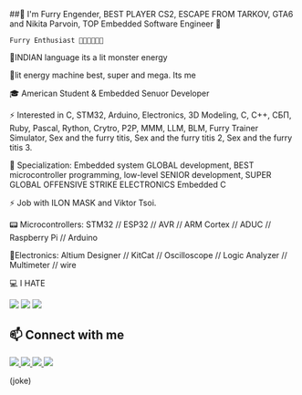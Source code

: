 ##👋 I'm Furry Engender, BEST PLAYER CS2, ESCAPE FROM TARKOV, GTA6 and Nikita Parvoin, TOP Embedded Software Engineer 👋

    Furry Enthusiast 💪🏿💪🏿💪🏿

🔭INDIAN language its a lit monster energy

💬lit energy machine best, super and mega. Its me

🎓 American Student & Embedded Senuor Developer

⚡ Interested in C, STM32, Arduino, Electronics, 3D Modeling, C, C++, СБП, Ruby, Pascal, Rython, Crytro, P2P, МММ, LLM, BLM, Furry Trainer Simulator, Sex and the furry titis, Sex and the furry titis 2, Sex and the furry titis 3.

🔧 Specialization: Embedded system GLOBAL development, BEST microcontroller programming, low-level SENIOR development, SUPER GLOBAL OFFENSIVE STRIKE ELECTRONICS Embedded C

⚡ Job with ILON MASK and Viktor Tsoi.

📟 Microcontrollers:
    STM32 // ESP32 // AVR // ARM Cortex // ADUC // Raspberry Pi // Arduino
    
🔭Electronics:
    Altium Designer // KitCat // Oscilloscope // Logic Analyzer // Multimeter // wire 

 💻 I HATE
<p align="left">
<img src="https://img.shields.io/badge/Python-3776AB?style=for-the-badge&logo=python&logoColor=white" />
<img src="https://img.shields.io/badge/JavaScript-F7DF1E?style=for-the-badge&logo=javascript&logoColor=black" />
<img src="https://img.shields.io/badge/React-20232A?style=for-the-badge&logo=react&logoColor=61DAFB" />
</p>

## 📫 Connect with me

<p align="left">
  <a href="mailto:president@kremlin.ru">
    <img src="https://img.shields.io/badge/Email-D14836?style=for-the-badge&logo=gmail&logoColor=white" />
  </a>
  <a href="https://github.com/NParvoin/">
    <img src="https://img.shields.io/badge/LinkedIn-0077B5?style=for-the-badge&logo=linkedin&logoColor=white" />
  </a>
  <a href="https://steamcommunity.com/profiles/76561198940496630/">
    <img src="https://img.shields.io/badge/Telegram-2CA5E0?style=for-the-badge&logo=telegram&logoColor=white" />
  </a>
  <a href="https://github.com/kk1241">
    <img src="https://img.shields.io/badge/GitHub-100000?style=for-the-badge&logo=github&logoColor=white" />
  </a>
</p>

(joke)
<!--
**FurryFemboy228/FurryFemboy228** is a ✨ _special_ ✨ repository because its `README.md` (this file) appears on your GitHub profile.

Here are some ideas to get you started:

- 🔭 I’m currently working on ...
- 🌱 I’m currently learning ...
- 👯 I’m looking to collaborate on ...
- 🤔 I’m looking for help with ...
- 💬 Ask me about ...
- 📫 How to reach me: ...
- 😄 Pronouns: ...
- ⚡ Fun fact: ...
-->
